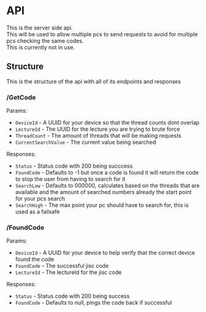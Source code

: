 # API

This is the server side api.  
This will be used to allow multiple pcs to send requests to avoid for multiple pcs checking the same codes.  
This is currently not in use.  

## Structure

This is the structure of the api with all of its endpoints and responses

### /GetCode

Params:  

- `DeviceId` - A UUID for your device so that the thread counts dont overlap  
- `LectureId` - The UUID for the lecture you are trying to brute force  
- `ThreadCount` - The amount of threads that will be making requests  
- `CurrentSearchValue` - The current value being searched  

Responses:  

- `Status` - Status code with 200 being succcess
- `FoundCode` - Defaults to -1 but once a code is found it will return the code to stop the user from having to search for it  
- `SearchLow` - Defaults to 000000, calculates based on the threads that are available and the amount of searched numbers already the start point for your pcs search  
- `SearchHigh` - The max point your pc should have to search for, this is used as a failsafe  

### /FoundCode

Params:  

- `DeviceId` - A UUID for your device to help verify that the correct device found the code  
- `FoundCode` - The successful jisc code  
- `LectureId` - The lectureId for the jisc code  

Responses:  

- `Status` - Status code with 200 being success  
- `FoundCode` - Defaults to null, pings the code back if successful  
